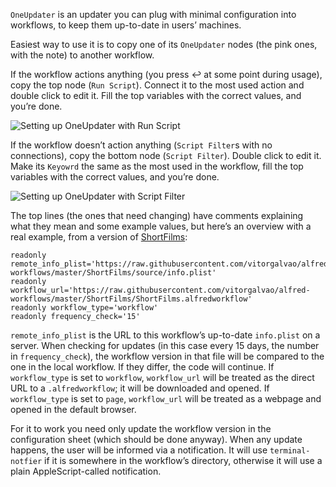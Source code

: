 `OneUpdater` is an updater you can plug with minimal configuration into workflows, to keep them up-to-date in users’ machines.

Easiest way to use it is to copy one of its `OneUpdater` nodes (the pink ones, with the note) to another workflow.

If the workflow actions anything (you press ↩ at some point during usage), copy the top node (`Run Script`). Connect it to the most used action and double click to edit it. Fill the top variables with the correct values, and you’re done.

![Setting up OneUpdater with Run Script](https://i.imgur.com/0QDS4R6.gif)

If the workflow doesn’t action anything (`Script Filter`s with no connections), copy the bottom node (`Script Filter`). Double click to edit it. Make its `Keyowrd` the same as the most used in the workflow, fill the top variables with the correct values, and you’re done.

![Setting up OneUpdater with Script Filter](https://i.imgur.com/b6uAjmN.gif)

The top lines (the ones that need changing) have comments explaining what they mean and some example values, but here’s an overview with a real example, from a version of [ShortFilms](https://github.com/vitorgalvao/alfred-workflows/tree/master/ShortFilms):

```
readonly remote_info_plist='https://raw.githubusercontent.com/vitorgalvao/alfred-workflows/master/ShortFilms/source/info.plist' 
readonly workflow_url='https://raw.githubusercontent.com/vitorgalvao/alfred-workflows/master/ShortFilms/ShortFilms.alfredworkflow'
readonly workflow_type='workflow'
readonly frequency_check='15'
```

`remote_info_plist` is the URL to this workflow’s up-to-date `info.plist` on a server. When checking for updates (in this case every 15 days, the number in `frequency_check`), the workflow version in that file will be compared to the one in the local workflow. If they differ, the code will continue. If `workflow_type` is set to `workflow`, `workflow_url` will be treated as the direct URL to a `.alfredworkflow`; it will be downloaded and opened. If `workflow_type` is set to `page`, `workflow_url` will be treated as a webpage and opened in the default browser.

For it to work you need only update the workflow version in the configuration sheet (which should be done anyway). When any update happens, the user will be informed via a notification. It will use `terminal-notfier` if it is somewhere in the workflow’s directory, otherwise it will use a plain AppleScript-called notification.
